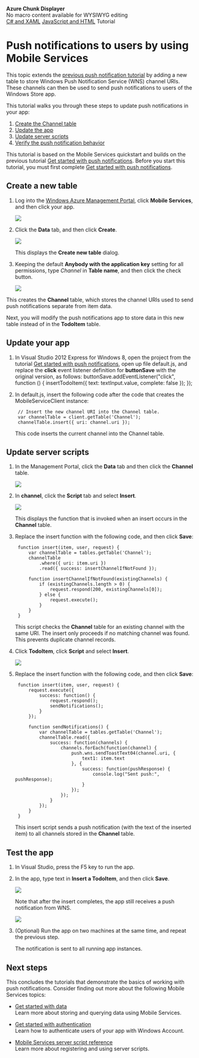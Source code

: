 <properties linkid="mobile-services-push-notifications-to-app-users-dotnet" urldisplayname="Mobile Services" headerexpose="" pagetitle="Push notifications to users by using Mobile Services" metakeywords="push notifications with Mobile Services, mobile devices, Windows Azure, mobile, Windows 8, WinRT app, push notifications" footerexpose="" metadescription="Push notifications to your Windows Store app users by using Windows Azure Mobile Services." umbraconavihide="0" disquscomments="1"></properties>

<div class="umbMacroHolder" title="This is rendered content from macro" onresizestart="return false;" umbpageid="14827" ismacro="true" umb_chunkname="MobileArticleLeft" umb_chunkpath="devcenter/Menu" umb_macroalias="AzureChunkDisplayer" umb_hide="0" umb_modaltrigger="" umb_chunkurl="" umb_modalpopup="0"><!-- startUmbMacro --><span><strong>Azure Chunk Displayer</strong><br />No macro content available for WYSIWYG editing</span><!-- endUmbMacro --></div>

<div class="dev-center-os-selector">
  <a href="/en-us/develop/mobile/tutorials/push-notifications-to-users-dotnet/" title=".NET client version" class="current">C# and XAML</a>
  <a href="/en-us/develop/mobile/tutorials/push-notifications-to-users-js/" title="JavaScript client version">JavaScript and HTML</a>
  <span>Tutorial</span>
</div>

# Push notifications to users by using Mobile Services

This topic extends the [previous push notification tutorial][Get started with push notifications] by adding a new table to store Windows Push Notification Service (WNS) channel URIs. These channels can then be used to send push notifications to users of the Windows Store app.  

This tutorial walks you through these steps to update push notifications in your app:

1. [Create the Channel table]
2. [Update the app]
3. [Update server scripts]
4. [Verify the push notification behavior] 

This tutorial is based on the Mobile Services quickstart and builds on the previous tutorial [Get started with push notifications]. Before you start this tutorial, you must first complete [Get started with push notifications].  

## <a name="create-table"></a>Create a new table

1. Log into the [Windows Azure Management Portal], click **Mobile Services**, and then click your app.

   ![][0]

2. Click the **Data** tab, and then click **Create**.

   ![][1]

   This displays the **Create new table** dialog.

3. Keeping the default **Anybody with the application key** setting for all permissions, type _Channel_ in **Table name**, and then click the check button.

   ![][2]

  This creates the **Channel** table, which stores the channel URIs used to send push notifications separate from item data.

Next, you will modify the push notifications app to store data in this new table instead of in the **TodoItem** table.

## <a name="update-app"></a>Update your app

1. In Visual Studio 2012 Express for Windows 8, open the project from the tutorial [Get started with push notifications], open up file default.js, and replace the **click** event listener definition for **buttonSave** with the original version, as follows:
        buttonSave.addEventListener("click", function () {
            insertTodoItem({
                text: textInput.value,
                complete: false
            });
        });

4. In default.js, insert the following code after the code that creates the MobileServiceClient instance:
	
        // Insert the new channel URI into the Channel table.
        var channelTable = client.getTable('Channel');
        channelTable.insert({ uri: channel.uri });         

     This code inserts the current channel into the Channel table.

## <a name="update-scripts"></a>Update server scripts

1. In the Management Portal, click the **Data** tab and then click the **Channel** table. 

   ![][3]

2. In **channel**, click the **Script** tab and select **Insert**.
   
   ![][4]

   This displays the function that is invoked when an insert occurs in the **Channel** table.

3. Replace the insert function with the following code, and then click **Save**:

		function insert(item, user, request) {
			var channelTable = tables.getTable('Channel');
			channelTable
				.where({ uri: item.uri })
				.read({ success: insertChannelIfNotFound });

	        function insertChannelIfNotFound(existingChannels) {
        	    if (existingChannels.length > 0) {
            	    request.respond(200, existingChannels[0]);
        	    } else {
            	    request.execute();
        	    }
    	    }
	    }

   This script checks the **Channel** table for an existing channel with the same URI. The insert only proceeds if no matching channel was found. This prevents duplicate channel records.

4. Click **TodoItem**, click **Script** and select **Insert**. 

   ![][5]

5. Replace the insert function with the following code, and then click **Save**:

	    function insert(item, user, request) {
    	    request.execute({
        	    success: function() {
            	    request.respond();
            	    sendNotifications();
        	    }
    	    });

	        function sendNotifications() {
        	    var channelTable = tables.getTable('Channel');
        	    channelTable.read({
            	    success: function(channels) {
                	    channels.forEach(function(channel) {
                    	    push.wns.sendToastText04(channel.uri, {
                        	    text1: item.text
                    	    }, {
                        	    success: function(pushResponse) {
                            	    console.log("Sent push:", pushResponse);
                        	    }
                    	    });
                	    });
            	    }
        	    });
    	    }
	    }

    This insert script sends a push notification (with the text of the inserted item) to all channels stored in the **Channel** table.

## <a name="test-app"></a>Test the app

1. In Visual Studio, press the F5 key to run the app.

2. In the app, type text in **Insert a TodoItem**, and then click **Save**.

   ![][6]

   Note that after the insert completes, the app still receives a push notification from WNS.

   ![][7]

9. (Optional) Run the app on two machines at the same time, and repeat the previous step. 

    The notification is sent to all running app instances.

## Next steps

This concludes the tutorials that demonstrate the basics of working with push notifications. Consider finding out more about the following Mobile Services topics:

* [Get started with data]
  <br/>Learn more about storing and querying data using Mobile Services.

* [Get started with authentication]
  <br/>Learn how to authenticate users of your app with Windows Account.

* [Mobile Services server script reference]
  <br/>Learn more about registering and using server scripts.

<!-- Anchors. -->
[Create the Channel table]: #create-table
[Update the app]: #update-app
[Update server scripts]: #update-scripts
[Verify the push notification behavior]: #test-app
[Next Steps]: #next-steps

<!-- Images. -->
[0]: ../Media/mobile-services-selection.png
[1]: ../Media/mobile-create-table.png
[2]: ../Media/mobile-create-channel-table.png
[3]: ../Media/mobile-portal-data-tables-channel.png
[4]: ../Media/mobile-insert-script-channel.png
[5]: ../Media/mobile-insert-script-push2.png
[6]: ../Media/mobile-quickstart-push1.png
[7]: ../Media/mobile-quickstart-push2.png

<!-- URLs. -->
[Windows Push Notifications & Live Connect]: http://go.microsoft.com/fwlink/p/?LinkID=257677
[Mobile Services server script reference]: http://go.microsoft.com/fwlink/p/?LinkId=262293
[My Apps dashboard]: http://go.microsoft.com/fwlink/p/?LinkId=262039
[Get started with Mobile Services]: ../get-started/#create-new-service
[Get started with data]: ./mobile-services-get-started-with-data-js.md
[Get started with authentication]: ./mobile-services-get-started-with-users-js.md
[Get started with push notifications]: ./mobile-services-get-started-with-push-js.md
[JavaScript and HTML]: mobile-services-win8-javascript/
[WindowsAzure.com]: http://www.windowsazure.com/
[Windows Azure Management Portal]: https://manage.windowsazure.com/